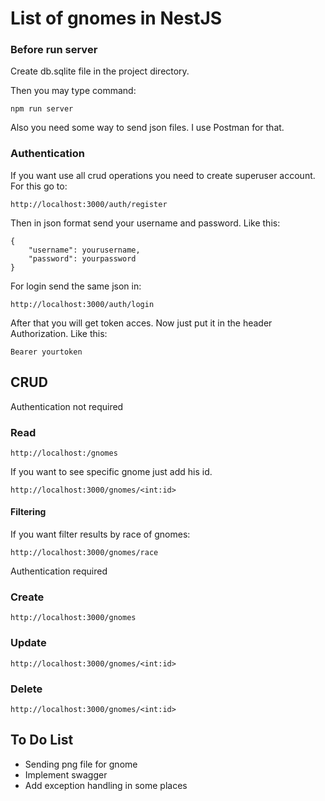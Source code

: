 #   List of gnomes in NestJS

### Before run server
Create db.sqlite file in the project directory.

Then you may type command:
```
npm run server
```
Also you need some way to send json files.
I use Postman for that.

### Authentication

If you want use all crud operations you need to create superuser
account. For this go to:

```
http://localhost:3000/auth/register
```

Then in json format send your username and password.
Like this:

```
{
    "username": yourusername,
    "password": yourpassword
}
```

For login send the same json in:
```
http://localhost:3000/auth/login
```

After that you will get token acces.
Now just put it in the header Authorization.
Like this:

```
Bearer yourtoken
```

## CRUD

Authentication not required

### Read

```
http://localhost:/gnomes
```
If you want to see specific gnome just add his id.
```
http://localhost:3000/gnomes/<int:id>
```

#### Filtering

If you want filter results by race of gnomes:

```
http://localhost:3000/gnomes/race
```

Authentication required

### Create

```
http://localhost:3000/gnomes
```

### Update

```
http://localhost:3000/gnomes/<int:id>
```

### Delete

```
http://localhost:3000/gnomes/<int:id>
```

## To Do List
* Sending png file for gnome
* Implement swagger
* Add exception handling in some places